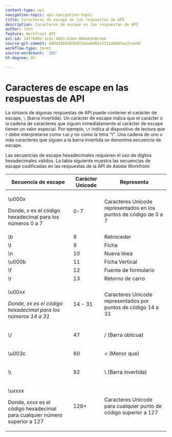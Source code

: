 ```yaml
---
content-type: api
navigation-topic: api-navigation-topic
title: Caracteres de escape en las respuestas de API
description: Caracteres de escape en las respuestas de API
author: John
feature: Workfront API
exl-id: 1477b98e-1cdc-4661-b3ee-0b6ab1e8c3ee
source-git-commit: 606d19b8a83b833aba6d6b15231a8683aa2cee40
workflow-type: tm+mt
source-wordcount: '202'
ht-degree: 8%

---
```


# Caracteres de escape en las respuestas de API

La sintaxis de algunas respuestas de API puede contener el carácter de escape, `\` (barra invertida). Un carácter de escape indica que el carácter o la cadena de caracteres que siguen inmediatamente al carácter de escape tienen un valor especial. Por ejemplo, `\t` indica al dispositivo de lectura que `t` debe interpretarse como `tab` y no como la letra &quot;t&quot;. Una cadena de uno o más caracteres que siguen a la barra invertida se denomina secuencia de escape.

Las secuencias de escape hexadecimales requieren el uso de dígitos hexadecimales válidos. La tabla siguiente muestra las secuencias de escape codificadas en las respuestas de la API de Adobe Workfront:

<table style="table-layout:auto"> 
 <col> 
 <col> 
 <col> 
 <thead> 
  <tr> 
   <th><strong>Secuencia de escape</strong> </th> 
   <th><strong>Carácter Unicode</strong> </th> 
   <th><strong>Representa</strong> </th> 
  </tr> 
 </thead> 
 <tbody> 
  <tr> 
   <td> <p>\u000<em>x</em></p> <p>Donde, <em>x</em> es el código hexadecimal para los números 0 a 7</p> </td> 
   <td>0-7</td> 
   <td>Caracteres Unicode representados en los puntos de código de 0 a 7</td> 
  </tr> 
  <tr> 
   <td>\b</td> 
   <td>8</td> 
   <td>Retroceder</td> 
  </tr> 
  <tr> 
   <td>\t</td> 
   <td>9</td> 
   <td>Ficha</td> 
  </tr> 
  <tr> 
   <td>\n</td> 
   <td>10</td> 
   <td>Nueva línea</td> 
  </tr> 
  <tr> 
   <td>\u000b</td> 
   <td>11</td> 
   <td>Ficha Vertical</td> 
  </tr> 
  <tr> 
   <td>\f</td> 
   <td>12</td> 
   <td>Fuente de formulario</td> 
  </tr> 
  <tr> 
   <td>\r</td> 
   <td>13</td> 
   <td>Retorno de carro</td> 
  </tr> 
  <tr> 
   <td> <p>\u00<em>xx</em></p> <p><em>Donde, xx es el código hexadecimal para los números 14 a 31</em> </p> </td> 
   <td>14 - 31</td> 
   <td>Caracteres Unicode representados por puntos de código 14 a 31</td> 
  </tr> 
  <tr> 
   <td> <p>\/</p> </td> 
   <td>47</td> 
   <td>/ (Barra oblicua)</td> 
  </tr> 
  <tr> 
   <td> <p>\u003c</p> </td> 
   <td>60</td> 
   <td>&lt; (Menor que)</td> 
  </tr> 
  <tr> 
   <td> <p>\\</p> </td> 
   <td>92</td> 
   <td>\ (Barra invertida)</td> 
  </tr> 
  <tr> 
   <td> <p>\u<em>xxxx</em></p> <p>Donde, <em>xxxx</em> es el código hexadecimal para cualquier número superior a 127</p> </td> 
   <td>128+</td> 
   <td>Caracteres Unicode para cualquier punto de código superior a 127</td> 
  </tr> 
 </tbody> 
</table>
